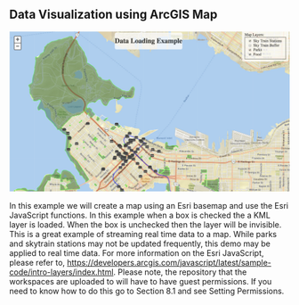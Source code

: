 Data Visualization using ArcGIS Map
----------------------------------------------

![](./Images/11.0.1.DataLoading.png)



In this example we will create a map using an Esri basemap and use the
Esri JavaScript functions. In this example when a box is checked the a
KML layer is loaded. When the box is unchecked then the layer will be
invisible. This is a great example of streaming real time data to a map.
While parks and skytrain stations may not be updated frequently, this
demo may be applied to real time data. For more information on the Esri
JavaScript, please refer to,
https://developers.arcgis.com/javascript/latest/sample-code/intro-layers/index.html.
Please note, the repository that the workspaces are uploaded to will
have to have guest permissions. If you need to know how to do this go to Section 8.1 and see Setting Permissions.
